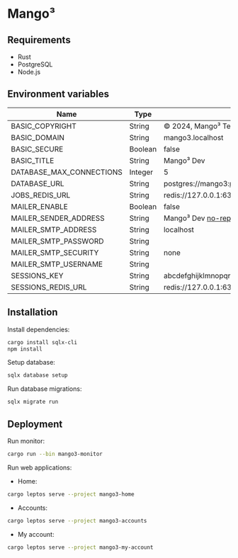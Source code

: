 # Mango³

## Requirements

- Rust
- PostgreSQL
- Node.js

## Environment variables

| Name                     | Type    | Default                                                          |
| ------------------------ | ------- | ---------------------------------------------------------------- |
| BASIC_COPYRIGHT          | String  | © 2024, Mango³ Team                                              |
| BASIC_DOMAIN             | String  | mango3.localhost                                                 |
| BASIC_SECURE             | Boolean | false                                                            |
| BASIC_TITLE              | String  | Mango³ Dev                                                       |
| DATABASE_MAX_CONNECTIONS | Integer | 5                                                                |
| DATABASE_URL             | String  | postgres://mango3:mango3@127.0.0.1:5432/mango3_dev               |
| JOBS_REDIS_URL           | String  | redis://127.0.0.1:6379/0                                         |
| MAILER_ENABLE            | Boolean | false                                                            |
| MAILER_SENDER_ADDRESS    | String  | Mango³ Dev <no-reply@localhost>                                  |
| MAILER_SMTP_ADDRESS      | String  | localhost                                                        |
| MAILER_SMTP_PASSWORD     | String  |                                                                  |
| MAILER_SMTP_SECURITY     | String  | none                                                             |
| MAILER_SMTP_USERNAME     | String  |                                                                  |
| SESSIONS_KEY             | String  | abcdefghijklmnopqrestuvvwxyz0123456789ABCDEFGHIJKLMNOPQRESTUVVWX |
| SESSIONS_REDIS_URL       | String  | redis://127.0.0.1:6379/1                                         |

## Installation

Install dependencies:

```sh
cargo install sqlx-cli
npm install
```

Setup database:

```sh
sqlx database setup
```

Run database migrations:

```sh
sqlx migrate run
```

## Deployment

Run monitor:

```sh
cargo run --bin mango3-monitor
```

Run web applications:

* Home:

```sh
cargo leptos serve --project mango3-home
```

* Accounts:

```sh
cargo leptos serve --project mango3-accounts
```

* My account:

```sh
cargo leptos serve --project mango3-my-account
```
